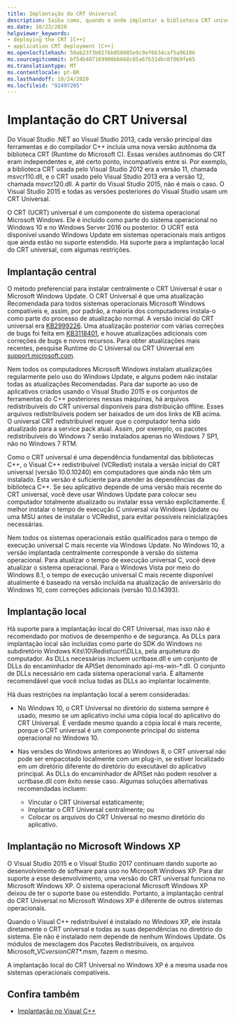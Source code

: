 ```yaml
---
title: Implantação do CRT Universal
description: Saiba como, quando e onde implantar a biblioteca CRT universal para seu aplicativo.
ms.date: 10/23/2020
helpviewer_keywords:
- deploying the CRT [C++]
- application CRT deployment [C++]
ms.openlocfilehash: 50ab23f3b0276b058685e9c9ef6634caf5a96186
ms.sourcegitcommit: bf54b407169900bb668c85a67b31dbc0f069fe65
ms.translationtype: MT
ms.contentlocale: pt-BR
ms.lasthandoff: 10/24/2020
ms.locfileid: "92497205"
---
```

# <a name="universal-crt-deployment"></a>Implantação do CRT Universal

Do Visual Studio .NET ao Visual Studio 2013, cada versão principal das ferramentas e do compilador C++ incluía uma nova versão autônoma da biblioteca CRT (Runtime do Microsoft C). Essas versões autônomas do CRT eram independentes e, até certo ponto, incompatíveis entre si. Por exemplo, a biblioteca CRT usada pelo Visual Studio 2012 era a versão 11, chamada msvcr110.dll, e o CRT usado pelo Visual Studio 2013 era a versão 12, chamada msvcr120.dll. A partir do Visual Studio 2015, não é mais o caso. O Visual Studio 2015 e todas as versões posteriores do Visual Studio usam um CRT Universal.

O CRT (UCRT) universal é um componente do sistema operacional Microsoft Windows. Ele é incluído como parte do sistema operacional no Windows 10 e no Windows Server 2016 ou posterior. O UCRT está disponível usando Windows Update em sistemas operacionais mais antigos que ainda estão no suporte estendido. Há suporte para a implantação local do CRT universal, com algumas restrições.

## <a name="central-deployment"></a>Implantação central

O método preferencial para instalar centralmente o CRT Universal é usar o Microsoft Windows Update. O CRT Universal é que uma atualização Recomendada para todos sistemas operacionais Microsoft Windows compatíveis e, assim, por padrão, a maioria dos computadores instala-o como parte do processo de atualização normal. A versão inicial do CRT universal era [KB2999226](https://support.microsoft.com/kb/2999226). Uma atualização posterior com várias correções de bugs foi feita em [KB3118401](https://support.microsoft.com/kb/3118401), e houve atualizações adicionais com correções de bugs e novos recursos. Para obter atualizações mais recentes, pesquise Runtime do C Universal ou CRT Universal em [support.microsoft.com](https://support.microsoft.com).

Nem todos os computadores Microsoft Windows instalam atualizações regularmente pelo uso do Windows Update, e alguns podem não instalar todas as atualizações Recomendadas. Para dar suporte ao uso de aplicativos criados usando o Visual Studio 2015 e os conjuntos de ferramentas do C++ posteriores nessas máquinas, há arquivos redistribuíveis do CRT universal disponíveis para distribuição offline. Esses arquivos redistribuíveis podem ser baixados de um dos links de KB acima. O universal CRT redistribuível requer que o computador tenha sido atualizado para a service pack atual. Assim, por exemplo, os pacotes redistribuíveis do Windows 7 serão instalados apenas no Windows 7 SP1, não no Windows 7 RTM.

Como o CRT universal é uma dependência fundamental das bibliotecas C++, o Visual C++ redistribuível (VCRedist) instala a versão inicial do CRT universal (versão 10.0.10240) em computadores que ainda não têm um instalado. Esta versão é suficiente para atender às dependências da biblioteca C++. Se seu aplicativo depende de uma versão mais recente do CRT universal, você deve usar Windows Update para colocar seu computador totalmente atualizado ou instalar essa versão explicitamente. É melhor instalar o tempo de execução C universal via Windows Update ou uma MSU antes de instalar o VCRedist, para evitar possíveis reinicializações necessárias.

Nem todos os sistemas operacionais estão qualificados para o tempo de execução universal C mais recente via Windows Update. No Windows 10, a versão implantada centralmente corresponde à versão do sistema operacional. Para atualizar o tempo de execução universal C, você deve atualizar o sistema operacional. Para o Windows Vista por meio do Windows 8.1, o tempo de execução universal C mais recente disponível atualmente é baseado na versão incluída na atualização de aniversário do Windows 10, com correções adicionais (versão 10.0.14393).

## <a name="local-deployment"></a>Implantação local

Há suporte para a implantação local do CRT Universal, mas isso não é recomendado por motivos de desempenho e de segurança. As DLLs para implantação local são incluídas como parte do SDK do Windows no subdiretório Windows Kits\\10\\Redist\\ucrt\\DLLs, pela arquitetura do computador. As DLLs necessárias incluem ucrtbase.dll e um conjunto de DLLs do encaminhador de APISet denominado api-ms-win-\*.dll. O conjunto de DLLs necessário em cada sistema operacional varia. É altamente recomendável que você inclua todas as DLLs ao implantar localmente.

Há duas restrições na implantação local a serem consideradas:

- No Windows 10, o CRT Universal no diretório do sistema sempre é usado, mesmo se um aplicativo inclui uma cópia local do aplicativo do CRT Universal. É verdade mesmo quando a cópia local é mais recente, porque o CRT universal é um componente principal do sistema operacional no Windows 10.

- Nas versões do Windows anteriores ao Windows 8, o CRT universal não pode ser empacotado localmente com um plug-in, se estiver localizado em um diretório diferente do diretório do executável do aplicativo principal. As DLLs do encaminhador de APISet não podem resolver a ucrtbase.dll com êxito nesse caso. Algumas soluções alternativas recomendadas incluem:

  - Vincular o CRT Universal estaticamente;
  - Implantar o CRT Universal centralmente; ou
  - Colocar os arquivos do CRT Universal no mesmo diretório do aplicativo.

## <a name="deployment-on-microsoft-windows-xp"></a>Implantação no Microsoft Windows XP

O Visual Studio 2015 e o Visual Studio 2017 continuam dando suporte ao desenvolvimento de software para uso no Microsoft Windows XP. Para dar suporte a esse desenvolvimento, uma versão do CRT universal funciona no Microsoft Windows XP. O sistema operacional Microsoft Windows XP deixou de ter o suporte base ou estendido. Portanto, a implantação central do CRT Universal no Microsoft Windows XP é diferente de outros sistemas operacionais.

Quando o Visual C++ redistribuível é instalado no Windows XP, ele instala diretamente o CRT universal e todas as suas dependências no diretório do sistema. Ele não é instalado nem depende de nenhum Windows Update. Os módulos de mesclagem dos Pacotes Redistribuíveis, os arquivos Microsoft_VC*version*_CRT_\*.msm, fazem o mesmo.

A implantação local do CRT Universal no Windows XP é a mesma usada nos sistemas operacionais compatíveis.

## <a name="see-also"></a>Confira também

- [Implantação no Visual C++](deployment-in-visual-cpp.md)
